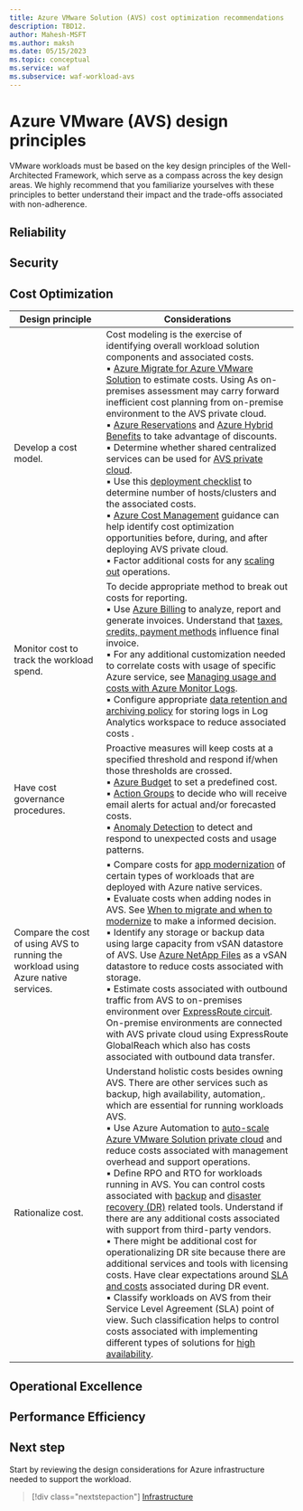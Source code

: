 ```yaml
---
title: Azure VMware Solution (AVS) cost optimization recommendations
description: TBD12.
author: Mahesh-MSFT
ms.author: maksh
ms.date: 05/15/2023
ms.topic: conceptual
ms.service: waf
ms.subservice: waf-workload-avs
---
```


# Azure VMware (AVS) design principles

VMware workloads must be based on the key design principles of the Well-Architected Framework, which serve as a compass across the key design areas. We highly recommend that you familiarize yourselves with these principles to better understand their impact and the trade-offs associated with non-adherence.

## Reliability

## Security

## Cost Optimization

|Design principle|Considerations|
|---|---|
|Develop a cost model.|Cost modeling is the exercise of identifying overall workload solution components and associated costs.  </br>▪ [Azure Migrate for Azure VMware Solution](/azure/migrate/how-to-create-azure-vmware-solution-assessment) to estimate costs. Using As on-premises assessment may carry forward inefficient cost planning from on-premise environment to the AVS private cloud. </br>▪ [Azure Reservations](/azure/azure-vmware/reserved-instance) and [Azure Hybrid Benefits](https://azure.microsoft.com/pricing/hybrid-benefit/) to take advantage of discounts. </br>▪ Determine whether shared centralized services can be used for [AVS private cloud](/azure/azure-vmware/plan-private-cloud-deployment). </br>▪ Use this [deployment checklist](/azure/azure-vmware/plan-private-cloud-deployment) to determine number of hosts/clusters and the associated costs.</br>▪ [Azure Cost Management](/azure/cost-management-billing/cost-management-billing-overview) guidance can help identify cost optimization opportunities before, during, and after deploying AVS private cloud. </br>▪ Factor additional costs for any [scaling out](https://techcommunity.microsoft.com/t5/azure-migration-and/azure-vmware-solution-auto-scale/ba-p/3690186) operations.|
|Monitor cost to track the workload spend.|To decide appropriate method to break out costs for reporting.</br>▪ Use [Azure Billing](/azure/cost-management-billing/costs/reporting-get-started) to analyze, report and generate invoices. Understand that [taxes, credits, payment methods](/azure/cost-management-billing/costs/reporting-get-started#invoices-and-credits) influence final invoice. </br>▪ For any additional customization needed to correlate costs with usage of specific Azure service, see [Managing usage and costs with Azure Monitor Logs](/azure/well-architected/services/monitoring/log-analytics/cost-optimization).</br>▪  Configure appropriate [data retention and archiving policy](/azure/azure-monitor/logs/data-retention-archive) for storing logs in Log Analytics workspace to reduce associated costs .|
|Have cost governance procedures.|Proactive measures will keep costs at a specified threshold and respond if/when those thresholds are crossed.</br>▪ [Azure Budget](/azure/cost-management-billing/costs/tutorial-acm-create-budgets) to set a predefined cost.</br>▪ [Action Groups](/azure/cost-management-billing/costs/tutorial-acm-create-budgets#trigger-an-action-group) to decide who will receive email alerts for actual and/or forecasted costs.</br>▪ [Anomaly Detection](/azure/cost-management-billing/understand/analyze-unexpected-charges) to detect and respond to unexpected costs and usage patterns.|
|Compare the cost of using AVS to running the workload using Azure native services.|▪ Compare costs for [app modernization](https://azure.microsoft.com/resources/cloud-computing-dictionary/what-is-application-modernization) of certain types of workloads that are deployed with Azure native services.</br>▪ Evaluate costs when adding nodes in AVS. See [When to migrate and when to modernize](https://techcommunity.microsoft.com/t5/azure-migration-and/moving-to-the-cloud-your-guide-on-when-to-migrate-and-when-to/ba-p/3594144) to make a informed decision.</br>▪ Identify any storage or backup data using large capacity from vSAN datastore of AVS. Use [Azure NetApp Files](/azure/azure-vmware/netapp-files-with-azure-vmware-solution) as a vSAN datastore to reduce costs associated with storage.</br>▪ Estimate costs associated with outbound traffic from AVS to on-premises environment over [ExpressRoute circuit](/azure/expressroute/). On-premise environments are connected with AVS private cloud using ExpressRoute GlobalReach which also has costs associated with outbound data transfer.|
|Rationalize cost.|Understand holistic costs besides owning AVS. There are other services such as backup, high availability, automation,. which are essential for running workloads AVS. </br>▪ Use Azure Automation to [auto-scale Azure VMware Solution private cloud](https://techcommunity.microsoft.com/t5/azure-migration-and/azure-vmware-solution-auto-scale/ba-p/3690186#:~:text=This%20Auto%2DScale%20function%20allows,%2C%20memory%2C%20and%20storage%20resources.) and reduce costs associated with management overhead and support operations.</br>▪ Define RPO and RTO for workloads running in AVS. You can control costs associated with [backup](/azure/azure-vmware/ecosystem-back-up-vms) and [disaster recovery (DR)](/azure/azure-vmware/ecosystem-disaster-recovery-vms) related tools. Understand if there are any additional costs associated with support from third-party vendors.</br>▪ There might be additional cost for operationalizing DR site because there are  additional services and tools with licensing costs. Have clear expectations around [SLA and costs](/azure/azure-vmware/disaster-recovery-using-vmware-site-recovery-manager) associated during DR event.</br>▪ Classify workloads on AVS from their Service Level Agreement (SLA) point of view. Such classification helps to control costs associated with implementing different types of solutions for [high availability](https://techcommunity.microsoft.com/t5/azure-migration-and/azure-vmware-solution-availability-design-considerations/ba-p/3682915).


## Operational Excellence


## Performance Efficiency


## Next step

Start by reviewing the design considerations for Azure infrastructure needed to support the workload.

> [!div class="nextstepaction"]
> [Infrastructure](avs-infrastructure.md)
